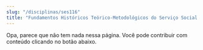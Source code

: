 ```yaml
---
slug: "/disciplinas/ses116"
title: "Fundamentos Históricos Teórico-Metodológicos do Serviço Social  - FHTM III"
---
```


Opa, parece que não tem nada nessa página. Você pode contribuir com conteúdo clicando no botão abaixo.

<!-- Remova as setas do texto abaixo para escrever na página. Lembre também de excluir a linha acima -->

<!-- ## Visão Geral

## Ementa

## Conteúdos ->
